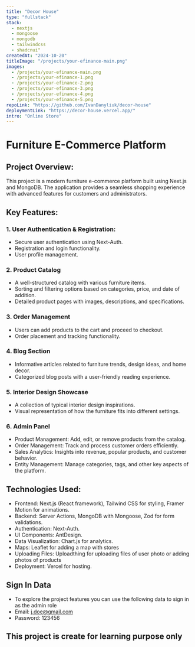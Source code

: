 ```yaml
---
title: "Decor House"
type: "fullstack"
stack: 
  - nextjs
  - mongoose
  - mongodb 
  - tailwindcss
  - shadcnui"
createdAt: "2024-10-20"
titleImage: "/projects/your-efinance-main.png"
images: 
  - /projects/your-efinance-main.png
  - /projects/your-efinance-1.png
  - /projects/your-efinance-2.png
  - /projects/your-efinance-3.png
  - /projects/your-efinance-4.png
  - /projects/your-efinance-5.png
repoLink: "https://github.com/IvanDanyliuk/decor-house"
deploymentLink: "https://decor-house.vercel.app/"
intro: "Online Store"
---
```


# Furniture E-Commerce Platform

## Project Overview:
This project is a modern furniture e-commerce platform built using Next.js and MongoDB. The application provides a seamless shopping experience with advanced features for customers and administrators.

## Key Features:

### 1. User Authentication & Registration: 
- Secure user authentication using Next-Auth.
- Registration and login functionality.
- User profile management.

### 2. Product Catalog
- A well-structured catalog with various furniture items.
- Sorting and filtering options based on categories, price, and date of addition.
- Detailed product pages with images, descriptions, and specifications.

### 3. Order Management
- Users can add products to the cart and proceed to checkout.
- Order placement and tracking functionality.

### 4. Blog Section
- Informative articles related to furniture trends, design ideas, and home decor.
- Categorized blog posts with a user-friendly reading experience.

### 5. Interior Design Showcase
- A collection of typical interior design inspirations.
- Visual representation of how the furniture fits into different settings.

### 6. Admin Panel
- Product Management: Add, edit, or remove products from the catalog.
- Order Management: Track and process customer orders efficiently.
- Sales Analytics: Insights into revenue, popular products, and customer behavior.
- Entity Management: Manage categories, tags, and other key aspects of the platform.

## Technologies Used:
- Frontend: Next.js (React framework), Tailwind CSS for styling, Framer Motion for animations.
- Backend: Server Actions, MongoDB with Mongoose, Zod for form validations.
- Authentication: Next-Auth.
- UI Components: AntDesign.
- Data Visualization: Chart.js for analytics.
- Maps: Leaflet for adding a map with stores
- Uploading Files: Uploadthing for uploading files of user photo or adding photos of products
- Deployment: Vercel for hosting.

## Sign In Data
- To explore the project features you can use the following data to sign in as the admin role
- Email: j.doe@gmail.com
- Password: 123456

## This project is create for learning purpose only
